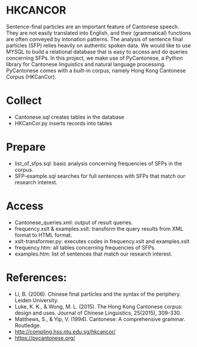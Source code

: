 # HKCANCOR
Sentence-final particles are an important feature of Cantonese speech. They are not easily translated into English, and their (grammatical) functions are often conveyed by intonation patterns. The analysis of sentence final particles (SFP) relies heavily on authentic spoken data. We would like to use MYSQL to build a relational database that is easy to access and do queries concerning SFPs. 
In this project, we make use of PyCantonese, a Python library for Cantonese linguistics and natural language processing. PyCantonese comes with a built-in corpus, namely Hong Kong Cantonese Corpus (HKCanCor).
# Collect
* Cantonese.sql creates tables in the database
* HKCanCor.py inserts records into tables
# Prepare
* list_of_sfps.sql: basic analysis concerning frequencies of SFPs in the corpus.
* SFP-example.sql searches for full sentences with SFPs that match our research interest. 
# Access
* Cantonese_queries.xml: output of result queries.
* frequency.xslt & examples.xslt: transform the query results from XML format to HTML format.
* xslt-transformer.py: executes codes in frequency.xslt and examples.xslt
* frequency.htm: all tables concerning frequencies of SFPs.
* examples.htm: list of sentences that match our research interest.
# References:
* Li, B. (2006). Chinese final particles and the syntax of the periphery. Leiden University.
* Luke, K. K., & Wong, M. L. (2015). The Hong Kong Cantonese corpus: design and uses. Journal of Chinese Linguistics, 25(2015), 309-330.
* Matthews, S., & Yip, V. (1994). Cantonese: A comprehensive grammar. Routledge.
* http://compling.hss.ntu.edu.sg/hkcancor/
* https://pycantonese.org/
